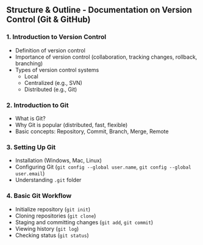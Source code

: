 ## Structure & Outline - Documentation on Version Control (Git & GitHub)

### 1. **Introduction to Version Control**

- Definition of version control
- Importance of version control (collaboration, tracking changes, rollback, branching)
- Types of version control systems
  - Local
  - Centralized (e.g., SVN)
  - Distributed (e.g., Git)

### 2. **Introduction to Git**

- What is Git?
- Why Git is popular (distributed, fast, flexible)
- Basic concepts: Repository, Commit, Branch, Merge, Remote

### 3. **Setting Up Git**

- Installation (Windows, Mac, Linux)
- Configuring Git (`git config --global user.name`, `git config --global user.email`)
- Understanding `.git` folder

### 4. **Basic Git Workflow**

- Initialize repository (`git init`)
- Cloning repositories (`git clone`)
- Staging and committing changes (`git add`, `git commit`)
- Viewing history (`git log`)
- Checking status (`git status`)